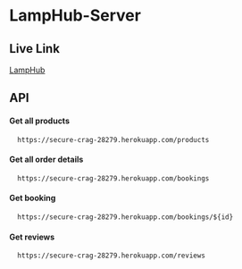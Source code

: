 # LampHub-Server

## Live Link
[LampHub](https://lampshub.web.app/)


## API 

#### Get all products

```http
  https://secure-crag-28279.herokuapp.com/products
```
#### Get all order details

```http
  https://secure-crag-28279.herokuapp.com/bookings
```

#### Get booking

```http
  https://secure-crag-28279.herokuapp.com/bookings/${id}
```

#### Get reviews

```http
  https://secure-crag-28279.herokuapp.com/reviews
```
